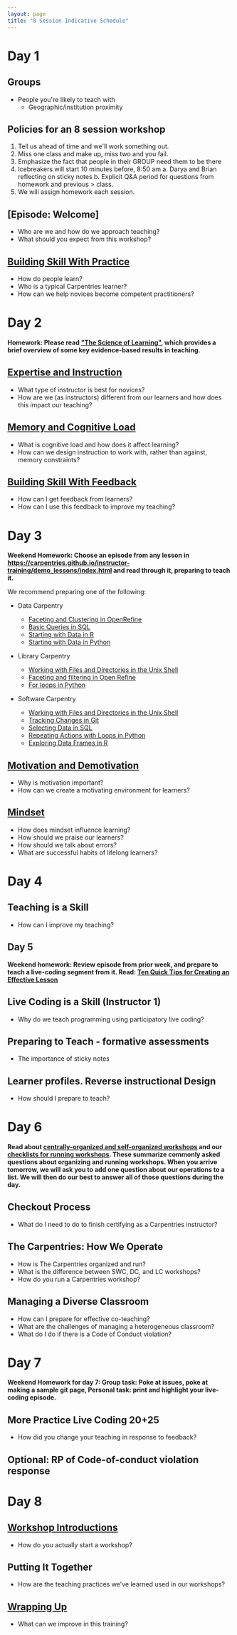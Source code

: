 ```yaml
---
layout: page
title: "8 Session Indicative Schedule"
---
```


# Day 1

## Groups

-   People you\'re likely to teach with
    -   Geographic/institution proximity

## Policies for an 8 session workshop


1.  Tell us ahead of time and we\'ll work something out.
2.  Miss one class and make up, miss two and you fail.
3.  Emphasize the fact that people in their GROUP need them to be there
4.  Icebreakers will start 10 minutes before, 8:50 am
    a.  Darya and Brian reflecting on sticky notes
    b.  Explicit Q&A period for questions from homework and previous
        > class.
5.  We will assign homework each session.

## [Episode: Welcome]

* Who are we and how do we approach teaching? 
* What should you expect from this workshop?


## [Building Skill With Practice]()

* How do people learn?
* Who is a typical Carpentries learner?
* How can we help novices become competent practitioners?

# Day 2

**Homework: Please read ["The Science of Learning"](https://carpentries.github.io/instructor-training/files/papers/science-of-learning-2015.pdf), which provides a brief overview of some key evidence-based results in teaching.**

## [Expertise and Instruction]()

* What type of instructor is best for novices?
* How are we (as instructors) different from our learners and how does
this impact our teaching?

## [Memory and Cognitive Load]()

* What is cognitive load and how does it affect learning?
* How can we design instruction to work with, rather than against, memory
constraints?

## [Building Skill With Feedback]()

* How can I get feedback from learners?
* How can I use this feedback to improve my teaching?

# Day 3

**Weekend Homework: Choose an episode from any lesson in https://carpentries.github.io/instructor-training/demo_lessons/index.html and read through it, preparing to teach it.**

We recommend preparing one of the following:
*   Data Carpentry
    *   [Faceting and Clustering in OpenRefine](<{{ site.dc_site }}/OpenRefine-ecology-lesson/01-working-with-openrefine>)
    *   [Basic Queries in SQL](<{{ site.dc_site }}/sql-ecology-lesson/01-sql-basic-queries/>)
    *   [Starting with Data in R](<{{ site.dc_site }}/R-ecology-lesson/02-starting-with-data.html>)
    *   [Starting with Data in Python](<{{ site.dc_site }}/python-ecology-lesson/02-starting-with-data/>)
    
*   Library Carpentry
    *   [Working with Files and Directories in the Unix Shell](https://librarycarpentry.github.io/lc-shell/03-working-with-files-and-folders/index.html)
    *   [Faceting and filtering in Open Refine](https://librarycarpentry.github.io/lc-open-refine/04-faceting-and-filtering/index.html)
    *   [For loops in Python](https://librarycarpentry.github.io/lc-python-intro/12-for-loops/index.html)        
    
*   Software Carpentry
    *   [Working with Files and Directories in the Unix Shell](<{{ site.swc_pages }}/shell-novice/03-create/>)
    *   [Tracking Changes in Git](<{{ site.swc_pages }}/git-novice/04-changes/>)
    *   [Selecting Data in SQL](<{{ site.swc_pages }}/sql-novice-survey/01-select/>)
    *   [Repeating Actions with Loops in Python](<{{ site.swc_pages }}/python-novice-inflammation/04-loop/>)
    *   [Exploring Data Frames in R](<{{ site.swc_pages }}/r-novice-gapminder/05-data-structures-part2/>)

## [Motivation and Demotivation]()

* Why is motivation important?
* How can we create a motivating environment for learners?

## [Mindset]()

* How does mindset influence learning?
* How should we praise our learners?
* How should we talk about errors?
* What are successful habits of lifelong learners?

# Day 4

## Teaching is a Skill

* How can I improve my teaching?

## Day 5

**Weekend homework: Review episode from prior week, and prepare to teach a live-coding segment from it. Read: [Ten Quick Tips for Creating an Effective Lesson](https://www.ncbi.nlm.nih.gov/pmc/articles/PMC6459472/)**

## Live Coding is a Skill (Instructor 1)

* Why do we teach programming using participatory live coding?


## Preparing to Teach - formative assessments

* The importance of sticky notes

## Learner profiles. Reverse instructional Design

* How should I prepare to teach?



# Day 6


**Read about [centrally-organized and self-organized workshops](https://static.carpentries.org/workshops/#workshop-organising) and our [checklists for running workshops](https://docs.carpentries.org/topic_folders/hosts_instructors/index.html). These summarize commonly asked questions about organizing and running workshops. When you arrive tomorrow, we will ask you to add one question about our operations to a list. We will then do our best to answer all of those questions during the day.**

## Checkout Process

* What do I need to do to finish certifying as a Carpentries instructor?

## The Carpentries: How We Operate

* How is The Carpentries organized and run?
* What is the difference between SWC, DC, and LC workshops?
* How do you run a Carpentries workshop?

## Managing a Diverse Classroom

* How can I prepare for effective co-teaching?
* What are the challenges of managing a heterogeneous classroom?
* What do I do if there is a Code of Conduct violation?



# Day 7


**Weekend Homework for day 7: Group task: Poke at issues, poke at making a sample git page, Personal task: print and highlight your live-coding episode.**

## More Practice Live Coding 20+25
* How did you change your teaching in response to feedback?

## Optional: RP of Code-of-conduct violation response


# Day 8


## [Workshop Introductions]()

* How do you actually start a workshop?

## Putting It Together

* How are the teaching practices we've learned used in our workshops?

## [Wrapping Up]()

* What can we improve in this training?

